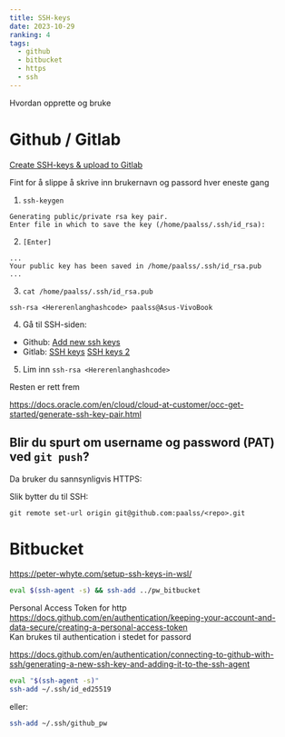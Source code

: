 ```yaml
---
title: SSH-keys
date: 2023-10-29
ranking: 4
tags:
  - github
  - bitbucket
  - https
  - ssh
---
```


Hvordan opprette og bruke

# Github / Gitlab

[Create SSH-keys & upload to Gitlab](https://docs.gitlab.com/ee/user/ssh.html)

Fint for å slippe å skrive inn brukernavn og passord hver eneste gang


1. `ssh-keygen`

```
Generating public/private rsa key pair.
Enter file in which to save the key (/home/paalss/.ssh/id_rsa):

```
2. `[Enter]`

```
...
Your public key has been saved in /home/paalss/.ssh/id_rsa.pub
...
```

3. `cat /home/paalss/.ssh/id_rsa.pub`

```
ssh-rsa <Hererenlanghashcode> paalss@Asus-VivoBook
```

4. Gå til SSH-siden:
- Github: [Add new ssh keys](https://github.com/settings/ssh/new)
- Gitlab: [SSH keys](https://gitlab.com/-/profile/keys) [SSH keys 2](https://gitlab.com/-/user_settings/ssh_keys)

5. Lim inn `ssh-rsa <Hererenlanghashcode>`

Resten er rett frem

<https://docs.oracle.com/en/cloud/cloud-at-customer/occ-get-started/generate-ssh-key-pair.html>


## Blir du spurt om username og password (PAT) ved `git push`?

Da bruker du sannsynligvis HTTPS:

Slik bytter du til SSH:

`git remote set-url origin git@github.com:paalss/<repo>.git`


# Bitbucket

<https://peter-whyte.com/setup-ssh-keys-in-wsl/>

```sh
eval $(ssh-agent -s) && ssh-add ../pw_bitbucket
```

Personal Access Token for http
<https://docs.github.com/en/authentication/keeping-your-account-and-data-secure/creating-a-personal-access-token>  
Kan brukes til authentication i stedet for passord

<https://docs.github.com/en/authentication/connecting-to-github-with-ssh/generating-a-new-ssh-key-and-adding-it-to-the-ssh-agent>

```sh
eval "$(ssh-agent -s)"
ssh-add ~/.ssh/id_ed25519
```

eller:

```sh
ssh-add ~/.ssh/github_pw
```
